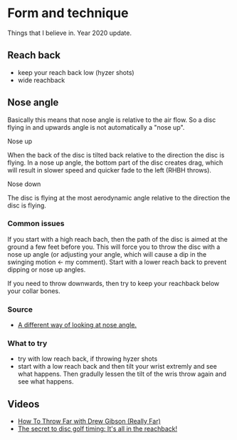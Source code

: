 # Form and technique

Things that I believe in. Year 2020 update.

## Reach back

- keep your reach back low (hyzer shots)
- wide reachback


## Nose angle

Basically this means that nose angle is relative to the air flow. So a disc flying in and upwards angle is not automatically a "nose up".

Nose up

When the back of the disc is tilted back relative to the direction the disc is flying. In a nose up angle, the bottom part of the disc creates drag, which will result in slower speed and quicker fade to the left (RHBH throws).

Nose down

The disc is flying at the most aerodynamic angle relative to the direction the disc is flying.

### Common issues

If you start with a high reach bach, then the path of the disc is aimed at the ground a few feet before you. This will force you to throw the disc with a nose up angle (or adjusting your angle, which will cause a dip in the swinging motion <- my comment). Start with a lower reach back to prevent dipping or nose up angles.

If you need to throw downwards, then try to keep your reachback below your collar bones.

### Source

- [A different way of looking at nose angle.](https://youtu.be/-DE455cUrIU)


### What to try

- try with low reach back, if throwing hyzer shots
- start with a low reach back and then tilt your wrist extremly and see what happens. Then gradully lessen the tilt of the wris throw again and see what happens.

## Videos

- [How To Throw Far with Drew Gibson (Really Far)](https://youtu.be/dyhekGmjxjQ)
- [The secret to disc golf timing: It's all in the reachback!](https://youtu.be/8p-d0do3t9s)
